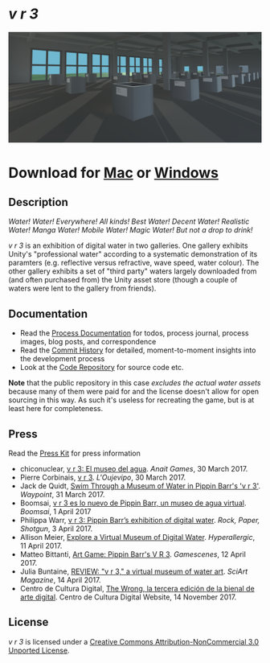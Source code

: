 # *v r 3*

![](images/v-r-3-banner.png)

# Download for [Mac](https://github.com/pippinbarr/v-r-3/releases/tag/mac) or [Windows](https://github.com/pippinbarr/v-r-3/releases/tag/windows)

## Description
*Water! Water! Everywhere! All kinds! Best Water! Decent Water! Realistic Water! Manga Water! Mobile Water! Magic Water! But not a drop to drink!*

*v r 3* is an exhibition of digital water in two galleries. One gallery exhibits Unity's "professional water" according to a systematic demonstration of its paramters (e.g. reflective versus refractive, wave speed, water colour). The other gallery exhibits a set of "third party" waters largely downloaded from (and often purchased from) the Unity asset store (though a couple of waters were lent to the gallery from friends).

## Documentation
* Read the [Process Documentation](../process) for todos, process journal, process images, blog posts, and correspondence
* Read the [Commit History](https://github.com/pippinbarr/v-r-3/commits/master) for detailed, moment-to-moment insights into the development process
* Look at the [Code Repository](https://github.com/pippinbarr/v-r-3) for source code etc.

**Note** that the public repository in this case *excludes the actual water assets* because many of them were paid for and the license doesn't allow for open sourcing in this way. As such it's useless for recreating the game, but is at least here for completeness.

## Press
Read the [Press Kit](../press) for press information

* chiconuclear, [v r 3: El museo del agua](http://www.anaitgames.com/articulos/v-r-3-pippin-barr). *Anait Games*, 30 March 2017.
* Pierre Corbinais, [v r 3](http://oujevipo.fr/non-classe/5988-v-r-3/). *L'Oujevipo*, 30 March 2017.
* Jack de Quidt, [Swim Through a Museum of Water in Pippin Barr's 'v r 3'](https://waypoint.vice.com/en_us/article/swim-through-a-museum-of-water-in-pippin-barrs-v-r-3). *Waypoint*, 31 March 2017.
* Boomsai, [v r 3 es lo nuevo de Pippin Barr, un museo de agua virtual](http://boomsai.com/v-r-3-lo-nuevo-pippin-barr-museo-agua-virtual). *Boomsai*, 1 April 2017
* Philippa Warr, [v r 3: Pippin Barr’s exhibition of digital water](https://www.rockpapershotgun.com/2017/04/03/v-r-3-digital-water/). *Rock, Paper, Shotgun*, 3 April 2017.
* Allison Meier, [Explore a Virtual Museum of Digital Water](https://hyperallergic.com/370712/virtual-museum-of-digital-water/). *Hyperallergic*, 11 April 2017.
* Matteo Bittanti, [Art Game: Pippin Barr's V R 3](http://www.gamescenes.org/2017/04/art-game-pippin-barrs-v-r-3-2017.html). *Gamescenes*, 12 April 2017.
* Julia Buntaine, [REVIEW: "v r 3," a virtual museum of water art](http://www.sciartmagazine.com/blog/review-v-r-3-a-virtual-museum-of-water-art). *SciArt Magazine*, 14 April 2017.
* Centro de Cultura Digital, [The Wrong, la tercera edición de la bienal de arte digital](http://editorial.centroculturadigital.mx/notacorta/the-wrong-la-tercera-edicion-de-la-bienal-de-arte-digital). Centro de Cultura Digital Website, 14 November 2017.

## License
*v r 3* is licensed under a [Creative Commons Attribution-NonCommercial 3.0 Unported License](http://creativecommons.org/licenses/by-nc/3.0/).
